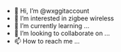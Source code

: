 - 👋 Hi, I’m @wxggitaccount
- 👀 I’m interested in zigbee wireless
- 🌱 I’m currently learning  ...
- 💞️ I’m looking to collaborate on ...
- 📫 How to reach me ...

<!---
wxggitaccount/wxggitaccount is a ✨ special ✨ repository because its `README.md` (this file) appears on your GitHub profile.
You can click the Preview link to take a look at your changes.
--->
